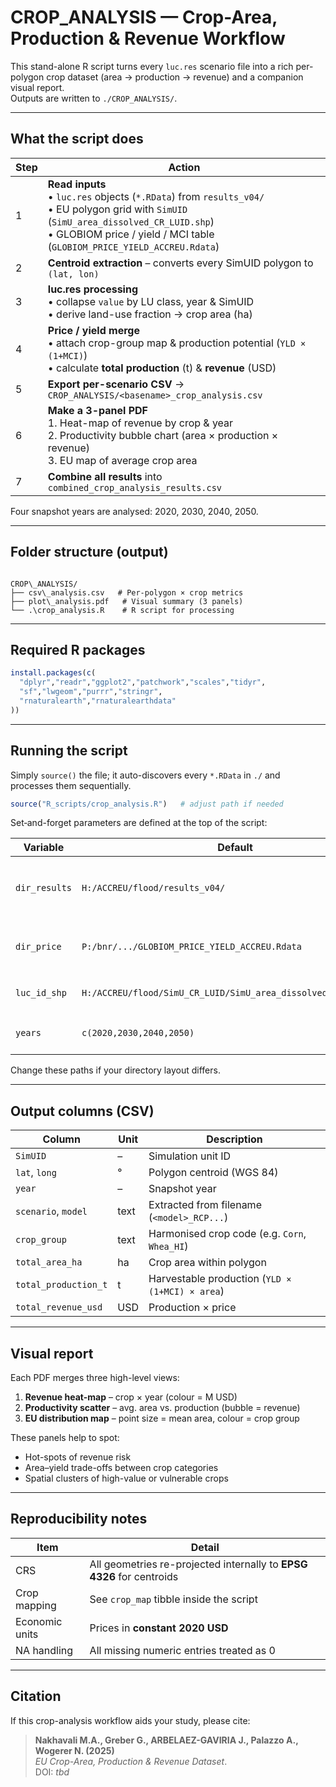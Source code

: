 # CROP_ANALYSIS — Crop-Area, Production & Revenue Workflow

This stand-alone R script turns every `luc.res` scenario file into a rich
per-polygon crop dataset (area → production → revenue) and a companion
visual report.  
Outputs are written to `./CROP_ANALYSIS/`.

---

## What the script does

| Step | Action |
|------|--------|
| 1 | **Read inputs**<br>• `luc.res` objects (`*.RData`) from `results_v04/`<br>• EU polygon grid with `SimUID` (`SimU_area_dissolved_CR_LUID.shp`)<br>• GLOBIOM price / yield / MCI table (`GLOBIOM_PRICE_YIELD_ACCREU.Rdata`) |
| 2 | **Centroid extraction** – converts every SimUID polygon to `(lat, lon)` |
| 3 | **luc.res processing**<br>• collapse `value` by LU class, year & SimUID<br>• derive land-use fraction → crop area (ha) |
| 4 | **Price / yield merge**<br>• attach crop-group map & production potential (`YLD × (1+MCI)`)<br>• calculate **total production** (t) & **revenue** (USD) |
| 5 | **Export per-scenario CSV** → `CROP_ANALYSIS/<basename>_crop_analysis.csv` |
| 6 | **Make a 3-panel PDF**<br>1. Heat-map of revenue by crop & year<br>2. Productivity bubble chart (area × production × revenue)<br>3. EU map of average crop area |
| 7 | **Combine all results** into `combined_crop_analysis_results.csv` |

Four snapshot years are analysed: 2020, 2030, 2040, 2050.

---

## Folder structure (output)

```

CROP\_ANALYSIS/
├── csv\_analysis.csv   # Per-polygon × crop metrics
├── plot\_analysis.pdf   # Visual summary (3 panels)
└── .\crop_analysis.R    # R script for processing 

````

---

## Required R packages

```r
install.packages(c(
  "dplyr","readr","ggplot2","patchwork","scales","tidyr",
  "sf","lwgeom","purrr","stringr",
  "rnaturalearth","rnaturalearthdata"
))
````

---

## Running the script

Simply `source()` the file; it auto-discovers every `*.RData` in
`./` and processes them sequentially.

```r
source("R_scripts/crop_analysis.R")   # adjust path if needed
```

Set‐and-forget parameters are defined at the top of the script:

| Variable      | Default                                                          | Meaning                              |
| ------------- | ---------------------------------------------------------------- | ------------------------------------ |
| `dir_results` | `H:/ACCREU/flood/results_v04/`                                 | Location of `*.RData` scenario files |
| `dir_price`   | `P:/bnr/.../GLOBIOM_PRICE_YIELD_ACCREU.Rdata`                    | Price / yield / MCI lookup           |
| `luc_id_shp`  | `H:/ACCREU/flood/SimU_CR_LUID/SimU_area_dissolved_CR_LUID.shp` | Polygon grid with `SimUID`           |
| `years`       | `c(2020,2030,2040,2050)`                                         | Snapshot years to keep               |

Change these paths if your directory layout differs.

---

## Output columns (CSV)

| Column               | Unit | Description                                     |
| -------------------- | ---- | ----------------------------------------------- |
| `SimUID`             | –    | Simulation unit ID                              |
| `lat`, `long`        | °    | Polygon centroid (WGS 84)                       |
| `year`               | –    | Snapshot year                                   |
| `scenario`, `model`  | text | Extracted from filename (`<model>_RCP...`)      |
| `crop_group`         | text | Harmonised crop code (e.g. `Corn`, `Whea_HI`)   |
| `total_area_ha`      | ha   | Crop area within polygon                        |
| `total_production_t` | t    | Harvestable production (`YLD × (1+MCI) × area`) |
| `total_revenue_usd`  | USD  | Production × price                              |

---

## Visual report

Each PDF merges three high-level views:

1. **Revenue heat-map** – crop × year (colour = M USD)
2. **Productivity scatter** – avg. area vs. production (bubble = revenue)
3. **EU distribution map** – point size = mean area, colour = crop group

These panels help to spot:

* Hot-spots of revenue risk
* Area–yield trade-offs between crop categories
* Spatial clusters of high-value or vulnerable crops

---

## Reproducibility notes

| Item           | Detail                                                                |
| -------------- | --------------------------------------------------------------------- |
| CRS            | All geometries re-projected internally to **EPSG 4326** for centroids |
| Crop mapping   | See `crop_map` tibble inside the script                               |
| Economic units | Prices in **constant 2020 USD**                                       |
| NA handling    | All missing numeric entries treated as 0                              |

---

## Citation

If this crop-analysis workflow aids your study, please cite:

> **Nakhavali M.A., Greber G., ARBELAEZ-GAVIRIA J., Palazzo A., Wogerer N. (2025)**  
> *EU Crop-Area, Production & Revenue Dataset*.  
> DOI: *tbd*

```
```
